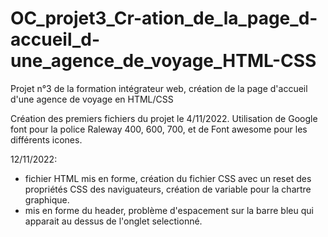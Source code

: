 # OC_projet3_Cr-ation_de_la_page_d-accueil_d-une_agence_de_voyage_HTML-CSS
Projet n°3 de la formation intégrateur web, création de la page d'accueil d'une agence de voyage en HTML/CSS

Création des premiers fichiers du projet le 4/11/2022.
Utilisation de Google font pour la police Raleway 400, 600, 700, et de Font awesome pour les différents icones.

12/11/2022: 
- fichier HTML mis en forme, création du fichier CSS avec un reset des propriétés CSS des naviguateurs, création de variable pour la chartre graphique.
- mis en forme du header, problème d'espacement sur la barre bleu qui apparait au dessus de l'onglet selectionné.
